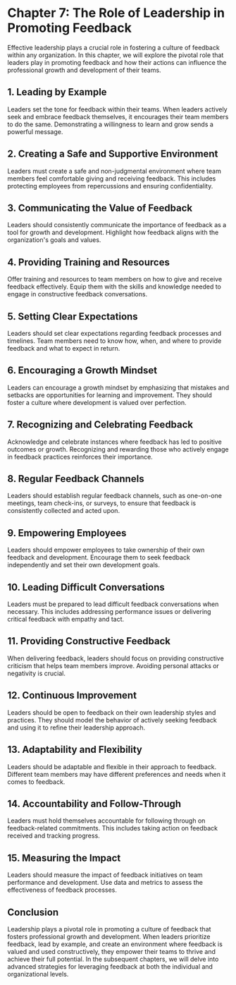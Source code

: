 Chapter 7: The Role of Leadership in Promoting Feedback
=======================================================

Effective leadership plays a crucial role in fostering a culture of feedback within any organization. In this chapter, we will explore the pivotal role that leaders play in promoting feedback and how their actions can influence the professional growth and development of their teams.

**1. Leading by Example**
-------------------------

Leaders set the tone for feedback within their teams. When leaders actively seek and embrace feedback themselves, it encourages their team members to do the same. Demonstrating a willingness to learn and grow sends a powerful message.

**2. Creating a Safe and Supportive Environment**
-------------------------------------------------

Leaders must create a safe and non-judgmental environment where team members feel comfortable giving and receiving feedback. This includes protecting employees from repercussions and ensuring confidentiality.

**3. Communicating the Value of Feedback**
------------------------------------------

Leaders should consistently communicate the importance of feedback as a tool for growth and development. Highlight how feedback aligns with the organization's goals and values.

**4. Providing Training and Resources**
---------------------------------------

Offer training and resources to team members on how to give and receive feedback effectively. Equip them with the skills and knowledge needed to engage in constructive feedback conversations.

**5. Setting Clear Expectations**
---------------------------------

Leaders should set clear expectations regarding feedback processes and timelines. Team members need to know how, when, and where to provide feedback and what to expect in return.

**6. Encouraging a Growth Mindset**
-----------------------------------

Leaders can encourage a growth mindset by emphasizing that mistakes and setbacks are opportunities for learning and improvement. They should foster a culture where development is valued over perfection.

**7. Recognizing and Celebrating Feedback**
-------------------------------------------

Acknowledge and celebrate instances where feedback has led to positive outcomes or growth. Recognizing and rewarding those who actively engage in feedback practices reinforces their importance.

**8. Regular Feedback Channels**
--------------------------------

Leaders should establish regular feedback channels, such as one-on-one meetings, team check-ins, or surveys, to ensure that feedback is consistently collected and acted upon.

**9. Empowering Employees**
---------------------------

Leaders should empower employees to take ownership of their own feedback and development. Encourage them to seek feedback independently and set their own development goals.

**10. Leading Difficult Conversations**
---------------------------------------

Leaders must be prepared to lead difficult feedback conversations when necessary. This includes addressing performance issues or delivering critical feedback with empathy and tact.

**11. Providing Constructive Feedback**
---------------------------------------

When delivering feedback, leaders should focus on providing constructive criticism that helps team members improve. Avoiding personal attacks or negativity is crucial.

**12. Continuous Improvement**
------------------------------

Leaders should be open to feedback on their own leadership styles and practices. They should model the behavior of actively seeking feedback and using it to refine their leadership approach.

**13. Adaptability and Flexibility**
------------------------------------

Leaders should be adaptable and flexible in their approach to feedback. Different team members may have different preferences and needs when it comes to feedback.

**14. Accountability and Follow-Through**
-----------------------------------------

Leaders must hold themselves accountable for following through on feedback-related commitments. This includes taking action on feedback received and tracking progress.

**15. Measuring the Impact**
----------------------------

Leaders should measure the impact of feedback initiatives on team performance and development. Use data and metrics to assess the effectiveness of feedback processes.

**Conclusion**
--------------

Leadership plays a pivotal role in promoting a culture of feedback that fosters professional growth and development. When leaders prioritize feedback, lead by example, and create an environment where feedback is valued and used constructively, they empower their teams to thrive and achieve their full potential. In the subsequent chapters, we will delve into advanced strategies for leveraging feedback at both the individual and organizational levels.
